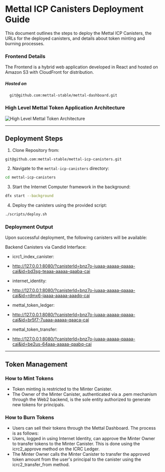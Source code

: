 # Mettal ICP Canisters Deployment Guide

This document outlines the steps to deploy the Mettal ICP Canisters, the URLs for the deployed canisters, and details about token minting and burning processes.

### Frontend Details
The Frontend is a hybrid web application developed in React and hosted on Amazon S3 with CloudFront for distribution.

##### Hosted on
```git
  git@github.com:mettal-stable/mettal-dashboard.git
```

### High Level Mettal Token Application Architecture
![High Level Mettal Token Architecture](https://s3.us-east-1.amazonaws.com/dash.mettal.mx/architecture-diagram-icp.jpg "High Level Mettal Token Architecture")

---

## Deployment Steps

1. Clone Repository from:
```
git@github.com:mettal-stable/mettal-icp-canisters.git
```

2. Navigate to the `mettal-icp-canisters` directory:
```bash
cd mettal-icp-canisters
```

3. Start the Internet Computer framework in the background:

```bash
dfx start --background
```

4. Deploy the canisters using the provided script:
```bash
./scripts/deploy.sh
```

### Deployment Output
Upon successful deployment, the following canisters will be available:

Backend Canisters via Candid Interface:

- icrc1_index_canister:
- http://127.0.0.1:8080/?canisterId=bnz7o-iuaaa-aaaaa-qaaaa-cai&id=bd3sg-teaaa-aaaaa-qaaba-cai

- internet_identity:
- http://127.0.0.1:8080/?canisterId=bnz7o-iuaaa-aaaaa-qaaaa-cai&id=rdmx6-jaaaa-aaaaa-aaadq-cai

- mettal_token_ledger:
- http://127.0.0.1:8080/?canisterId=bnz7o-iuaaa-aaaaa-qaaaa-cai&id=br5f7-7uaaa-aaaaa-qaaca-cai

- mettal_token_transfer:
- http://127.0.0.1:8080/?canisterId=bnz7o-iuaaa-aaaaa-qaaaa-cai&id=be2us-64aaa-aaaaa-qaabq-cai


----- 

## Token Management

### How to Mint Tokens
- Token minting is restricted to the Minter Canister.
- The Owner of the Minter Canister, authenticated via a .pem mechanism through the Web2 backend, is the sole entity authorized to generate new tokens for principals.

### How to Burn Tokens
- 	Users can sell their tokens through the Mettal Dashboard. The process is as follows:
- 	Users, logged in using Internet Identity, can approve the Minter Owner to transfer tokens to the Minter Canister. This is done using the icrc2_approve method on the ICRC Ledger.
- 	The Minter Owner calls the Minter Canister to transfer the approved token amount from the user's principal to the canister using the icrc2_transfer_from method.


